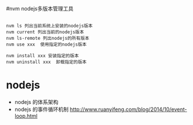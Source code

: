 #nvm nodejs多版本管理工具

```

nvm ls 列出当前系统上安装的nodejs版本
nvm current 列出当前的nodejs版本
nvm ls-remote 列出nodejs的所有版本
nvm use xxx  使用指定的nodejs版本

nvm install xxx 安装指定的版本
nvm uninstall xxx  卸载指定的版本

```

# nodejs
* nodejs 的体系架构
* nodejs 的事件循环机制
http://www.ruanyifeng.com/blog/2014/10/event-loop.html 
